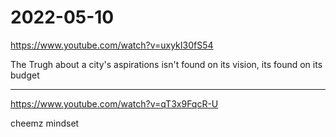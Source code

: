 # 2022-05-10

https://www.youtube.com/watch?v=uxykI30fS54

The Trugh about a city's aspirations isn't found on its vision, its found on its budget

___

https://www.youtube.com/watch?v=qT3x9FqcR-U

cheemz mindset 


